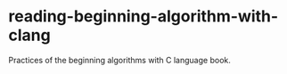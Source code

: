 # reading-beginning-algorithm-with-clang
Practices of the beginning algorithms with C language book.
